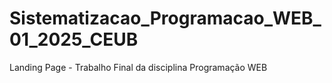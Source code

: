 # Sistematizacao_Programacao_WEB_01_2025_CEUB
Landing Page - Trabalho Final da disciplina Programação WEB
